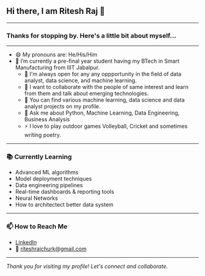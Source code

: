 ## Hi there, I am Ritesh Raj 👋
---

### Thanks for stopping by. Here's a little bit about myself...

---

- 😄 My pronouns are: He/His/Him
- 🔭 I’m currently a pre-final year student having my BTech in Smart Manufacturing from IIIT Jabalpur.
  - 👯 I'm always open for any any oppportunity in the field of data analyst, data science, and machine learning.
  - 💬 I want to collaborate with the people of same interest and learn from them and talk about emerging technologies.
  - 🤘 You can find various machine learning, data science and data analyst projects on my profile.
  - 💬 Ask me about Python, Machine Learning, Data Engineering, Business Analysis
  - ⚡ I love to play outdoor games Volleyball, Cricket and sometimes writing poetry.

---

### 📚 Currently Learning
- Advanced ML algorithms  
- Model deployment techniques  
- Data engineering pipelines  
- Real-time dashboards & reporting tools
- Neural Networks
- How to architectect better data system 

---

### 📫 How to Reach Me
- [LinkedIn](https://www.linkedin.com/in/ritesh-raj-rry31/) 
- 📧 riteshrajchurk@gmail.com  

---

*Thank you for visiting my profile! Let's connect and collaborate.*

